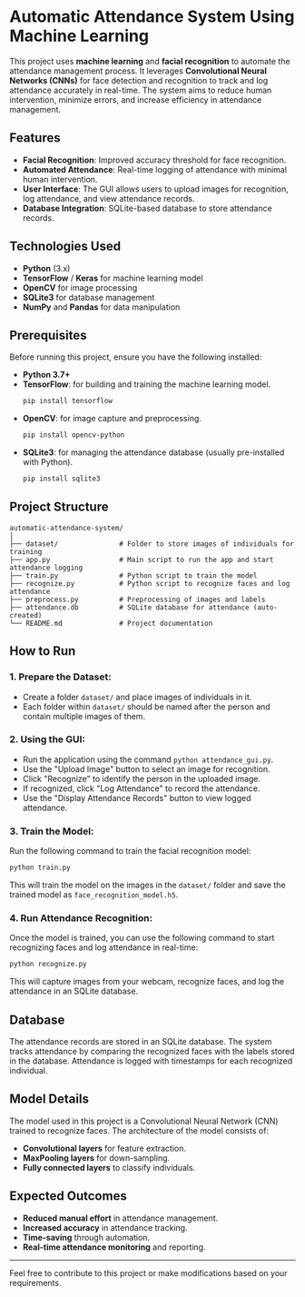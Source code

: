 # Automatic Attendance System Using Machine Learning

This project uses **machine learning** and **facial recognition** to automate the attendance management process. It leverages **Convolutional Neural Networks (CNNs)** for face detection and recognition to track and log attendance accurately in real-time. The system aims to reduce human intervention, minimize errors, and increase efficiency in attendance management.

## Features
- **Facial Recognition**: Improved accuracy threshold for face recognition.
- **Automated Attendance**: Real-time logging of attendance with minimal human intervention.
- **User Interface**: The GUI allows users to upload images for recognition, log attendance, and view attendance records.
- **Database Integration**: SQLite-based database to store attendance records.


## Technologies Used
- **Python** (3.x)
- **TensorFlow** / **Keras** for machine learning model
- **OpenCV** for image processing
- **SQLite3** for database management
- **NumPy** and **Pandas** for data manipulation

## Prerequisites

Before running this project, ensure you have the following installed:

- **Python 3.7+**
- **TensorFlow**: for building and training the machine learning model.
  ```bash
  pip install tensorflow
  ```
- **OpenCV**: for image capture and preprocessing.
  ```bash
  pip install opencv-python
  ```
- **SQLite3**: for managing the attendance database (usually pre-installed with Python).
  ```bash
  pip install sqlite3
  ```

## Project Structure

```
automatic-attendance-system/
│
├── dataset/               # Folder to store images of individuals for training
├── app.py                 # Main script to run the app and start attendance logging
├── train.py               # Python script to train the model
├── recognize.py           # Python script to recognize faces and log attendance
├── preprocess.py          # Preprocessing of images and labels
├── attendance.db          # SQLite database for attendance (auto-created)
└── README.md              # Project documentation
```

## How to Run

### 1. **Prepare the Dataset**:
- Create a folder `dataset/` and place images of individuals in it.
- Each folder within `dataset/` should be named after the person and contain multiple images of them.

### 2. **Using the GUI**:
- Run the application using the command `python attendance_gui.py`.
- Use the "Upload Image" button to select an image for recognition.
- Click "Recognize" to identify the person in the uploaded image.
- If recognized, click "Log Attendance" to record the attendance.
- Use the "Display Attendance Records" button to view logged attendance.


### 3. **Train the Model**:
Run the following command to train the facial recognition model:
```bash
python train.py
```
This will train the model on the images in the `dataset/` folder and save the trained model as `face_recognition_model.h5`.

### 4. **Run Attendance Recognition**:
Once the model is trained, you can use the following command to start recognizing faces and log attendance in real-time:
```bash
python recognize.py
```
This will capture images from your webcam, recognize faces, and log the attendance in an SQLite database.

## Database

The attendance records are stored in an SQLite database. The system tracks attendance by comparing the recognized faces with the labels stored in the database. Attendance is logged with timestamps for each recognized individual.

## Model Details

The model used in this project is a Convolutional Neural Network (CNN) trained to recognize faces. The architecture of the model consists of:
- **Convolutional layers** for feature extraction.
- **MaxPooling layers** for down-sampling.
- **Fully connected layers** to classify individuals.

## Expected Outcomes
- **Reduced manual effort** in attendance management.
- **Increased accuracy** in attendance tracking.
- **Time-saving** through automation.
- **Real-time attendance monitoring** and reporting.

---

Feel free to contribute to this project or make modifications based on your requirements.
